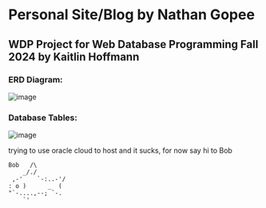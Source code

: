 # Personal Site/Blog by Nathan Gopee
## WDP Project for Web Database Programming Fall 2024 by Kaitlin Hoffmann


### ERD Diagram:

![image](https://github.com/user-attachments/assets/dfbf6cf7-22ef-4a84-bd82-062bf60397df)

### Database Tables:

![image](https://github.com/user-attachments/assets/927961af-ee7d-4831-aa19-512c56fd1c4c)


trying to use oracle cloud to host and it sucks, for now say hi to Bob

    Bob   /\
        _/./
     ,-'    `-:..-'/
    : o )      _  (
    "`-....,--; `-.
        `'
